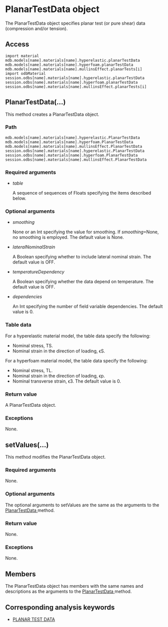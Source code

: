 # PlanarTestData object

The PlanarTestData object specifies planar test (or pure shear) data (compression and/or tension).

## Access

```
import material
mdb.models[name].materials[name].hyperelastic.planarTestData
mdb.models[name].materials[name].hyperfoam.planarTestData
mdb.models[name].materials[name].mullinsEffect.planarTests[i]
import odbMaterial
session.odbs[name].materials[name].hyperelastic.planarTestData
session.odbs[name].materials[name].hyperfoam.planarTestData
session.odbs[name].materials[name].mullinsEffect.planarTests[i]
```

## PlanarTestData(...)



This method creates a PlanarTestData object.



### Path

```
mdb.models[name].materials[name].hyperelastic.PlanarTestData
mdb.models[name].materials[name].hyperfoam.PlanarTestData
mdb.models[name].materials[name].mullinsEffect.PlanarTestData
session.odbs[name].materials[name].hyperelastic.PlanarTestData
session.odbs[name].materials[name].hyperfoam.PlanarTestData
session.odbs[name].materials[name].mullinsEffect.PlanarTestData
```

### Required arguments

- *table*

  A sequence of sequences of Floats specifying the items described below.

### Optional arguments

- *smoothing*

  None or an Int specifying the value for smoothing. If *smoothing*=None, no smoothing is employed. The default value is None.

- *lateralNominalStrain*

  A Boolean specifying whether to include lateral nominal strain. The default value is OFF.

- *temperatureDependency*

  A Boolean specifying whether the data depend on temperature. The default value is OFF.

- *dependencies*

  An Int specifying the number of field variable dependencies. The default value is 0.

### Table data

For a hyperelastic material model, the table data specify the following:

- Nominal stress, TS.
- Nominal strain in the direction of loading, ϵS.

For a hyperfoam material model, the table data specify the following:

- Nominal stress, TL.
- Nominal strain in the direction of loading, ϵp.
- Nominal transverse strain, ϵ3. The default value is 0.

### Return value

A PlanarTestData object.

### Exceptions

None.



## setValues(...)



This method modifies the PlanarTestData object.



### Required arguments

None.

### Optional arguments

The optional arguments to setValues are the same as the arguments to the [PlanarTestData ](https://help.3ds.com/2022/english/DSSIMULIA_Established/SIMACAEKERRefMap/simaker-c-planartestdatapyc.htm?ContextScope=all#simaker-planartestdataplanartestdatapyc)method.

### Return value

None.

### Exceptions

None.



## Members

The PlanarTestData object has members with the same names and descriptions as the arguments to the [PlanarTestData ](https://help.3ds.com/2022/english/DSSIMULIA_Established/SIMACAEKERRefMap/simaker-c-planartestdatapyc.htm?ContextScope=all#simaker-planartestdataplanartestdatapyc)method.



## Corresponding analysis keywords

- [PLANAR TEST DATA](https://help.3ds.com/2022/english/DSSIMULIA_Established/SIMACAEKEYRefMap/simakey-r-planartestdata.htm?ContextScope=all#simakey-r-planartestdata)